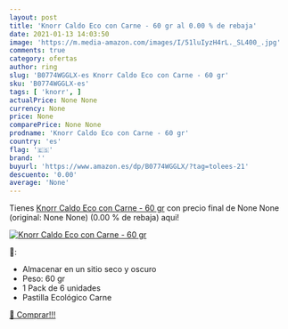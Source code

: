 ```yaml
---
layout: post
title: 'Knorr Caldo Eco con Carne - 60 gr al 0.00 % de rebaja'
date: 2021-01-13 14:03:50
image: 'https://m.media-amazon.com/images/I/51luIyzH4rL._SL400_.jpg'
comments: true
category: ofertas
author: ring
slug: 'B0774WGGLX-es Knorr Caldo Eco con Carne - 60 gr'
sku: 'B0774WGGLX-es'
tags: [ 'knorr', ]
actualPrice: None None
currency: None
price: None
comparePrice: None None
prodname: 'Knorr Caldo Eco con Carne - 60 gr'
country: 'es'
flag: '🇪🇸'
brand: ''
buyurl: 'https://www.amazon.es/dp/B0774WGGLX/?tag=tolees-21'
descuento: '0.00'
average: 'None'
---
```


Tienes [Knorr Caldo Eco con Carne - 60 gr](https://www.amazon.es/dp/B0774WGGLX/?tag=tolees-21) con precio final de  None None (original: None None) (0.00 %  de rebaja) aqui!

[![Knorr Caldo Eco con Carne - 60 gr](https://m.media-amazon.com/images/I/51luIyzH4rL._SL400_.jpg)](https://www.amazon.es/dp/B0774WGGLX/?tag=tolees-21)

🔎:

- Almacenar en un sitio seco y oscuro
- Peso: 60 gr
- 1 Pack de 6 unidades
- Pastilla Ecológico Carne

[🛒 Comprar!!!](https://www.amazon.es/dp/B0774WGGLX/?tag=tolees-21)

